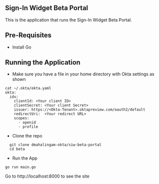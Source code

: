 ## Sign-In Widget Beta Portal
This is the application that runs the Sign-In Widget Beta Portal. 

## Pre-Requisites

* Install Go

## Running the Application

* Make sure you have a file in your home directory with Okta settings as shown
```
cat ~/.okta/okta.yaml 
okta:
  idx:
    clientId: <Your client ID>
    clientSecret: <Your client Secret>
    issuer: https://<Okta-Tenant>.oktapreview.com/oauth2/default
    redirectUri:  <Your redirect URL>
    scopes:
      - openid
      - profile
  ```

* Clone the repo
```
  git clone dmahalingam-okta/siw-beta-portal
  cd beta
```

* Run the App
```
go run main.go
```

Go to http://localhost:8000 to see the site